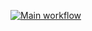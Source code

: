 [![Main workflow](https://github.com/dmytro-afonin/boardgames/actions/workflows/main.yml/badge.svg?branch=main)](https://github.com/dmytro-afonin/boardgames/actions/workflows/main.yml)
